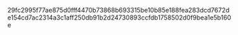29fc2995f77ae875d0fff4470b73868b693315be10b85e188fea283dcd7672de154cd7ac2314a3c1aff250db91b2d24730893ccfdb1758502d0f9bea1e5b160e
